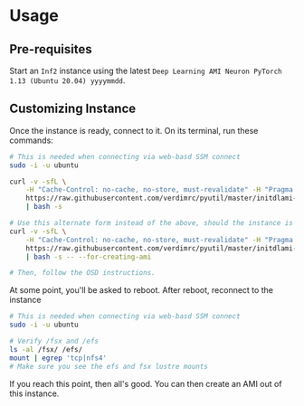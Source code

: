 # Usage <!-- omit in toc -->

## Pre-requisites

Start an `Inf2` instance using the latest `Deep Learning AMI Neuron PyTorch 1.13 (Ubuntu 20.04) yyyymmdd`.

## Customizing Instance

Once the instance is ready, connect to it. On its terminal, run these commands:

```bash
# This is needed when connecting via web-basd SSM connect
sudo -i -u ubuntu

curl -v -sfL \
    -H "Cache-Control: no-cache, no-store, must-revalidate" -H "Pragma: no-cache" -H "Expires: 0" \
    https://raw.githubusercontent.com/verdimrc/pyutil/master/initdlami-ul2004-neuron-pt113/bootstrap-initneuron.sh \
    | bash -s

# Use this alternate form instead of the above, should the instance is for creating a custom AMI.
curl -v -sfL \
    -H "Cache-Control: no-cache, no-store, must-revalidate" -H "Pragma: no-cache" -H "Expires: 0" \
    https://raw.githubusercontent.com/verdimrc/pyutil/master/initdlami-ul2004-neuron-pt113/bootstrap-initneuron.sh \
    | bash -s -- --for-creating-ami

# Then, follow the OSD instructions.
```

At some point, you'll be asked to reboot. After reboot, reconnect to the instance

```bash
# This is needed when connecting via web-basd SSM connect
sudo -i -u ubuntu

# Verify /fsx and /efs
ls -al /fsx/ /efs/
mount | egrep 'tcp|nfs4'
# Make sure you see the efs and fsx lustre mounts
```

If you reach this point, then all's good. You can then create an AMI out of this instance.
